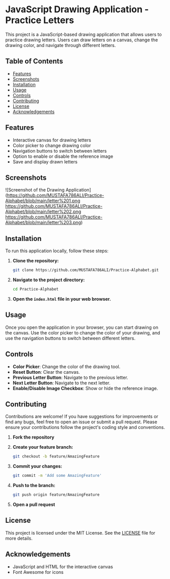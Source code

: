 # JavaScript Drawing Application - Practice Letters

This project is a JavaScript-based drawing application that allows users to practice drawing letters. Users can draw letters on a canvas, change the drawing color, and navigate through different letters.

## Table of Contents

- [Features](#features)
- [Screenshots](#screenshots)
- [Installation](#installation)
- [Usage](#usage)
- [Controls](#controls)
- [Contributing](#contributing)
- [License](#license)
- [Acknowledgements](#acknowledgements)

## Features

- Interactive canvas for drawing letters
- Color picker to change drawing color
- Navigation buttons to switch between letters
- Option to enable or disable the reference image
- Save and display drawn letters

## Screenshots

![Screenshot of the Drawing Application](https://github.com/MUSTAFA786ALI/Practice-Alphabet/blob/main/letter%201.png
https://github.com/MUSTAFA786ALI/Practice-Alphabet/blob/main/letter%202.png
https://github.com/MUSTAFA786ALI/Practice-Alphabet/blob/main/letter%203.png)

## Installation

To run this application locally, follow these steps:

1. **Clone the repository:**

    ```bash
    git clone https://github.com/MUSTAFA786ALI/Practice-Alphabet.git
    ```

2. **Navigate to the project directory:**

    ```bash
    cd Practice-Alphabet
    ```

3. **Open the `index.html` file in your web browser.**

## Usage

Once you open the application in your browser, you can start drawing on the canvas. Use the color picker to change the color of your drawing, and use the navigation buttons to switch between different letters.

## Controls

- **Color Picker**: Change the color of the drawing tool.
- **Reset Button**: Clear the canvas.
- **Previous Letter Button**: Navigate to the previous letter.
- **Next Letter Button**: Navigate to the next letter.
- **Enable/Disable Image Checkbox**: Show or hide the reference image.

## Contributing

Contributions are welcome! If you have suggestions for improvements or find any bugs, feel free to open an issue or submit a pull request. Please ensure your contributions follow the project's coding style and conventions.

1. **Fork the repository**
2. **Create your feature branch:**

    ```bash
    git checkout -b feature/AmazingFeature
    ```

3. **Commit your changes:**

    ```bash
    git commit -m 'Add some AmazingFeature'
    ```

4. **Push to the branch:**

    ```bash
    git push origin feature/AmazingFeature
    ```

5. **Open a pull request**

## License

This project is licensed under the MIT License. See the [LICENSE](LICENSE) file for more details.

## Acknowledgements

- JavaScript and HTML for the interactive canvas
- Font Awesome for icons
